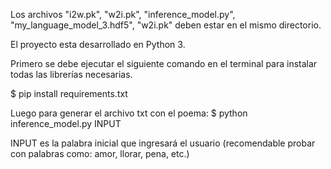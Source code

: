 Los archivos "i2w.pk", "w2i.pk", "inference_model.py", "my_language_model_3.hdf5", "w2i.pk" deben estar en el mismo directorio.

El proyecto esta desarrollado en Python 3.

Primero se debe ejecutar el siguiente comando en el terminal para instalar todas las librerías necesarias.

$ pip install requirements.txt


Luego para generar el archivo txt con el poema:
$ python inference_model.py INPUT

INPUT es la palabra inicial que ingresará el usuario (recomendable probar con palabras como: amor, llorar, pena, etc.)